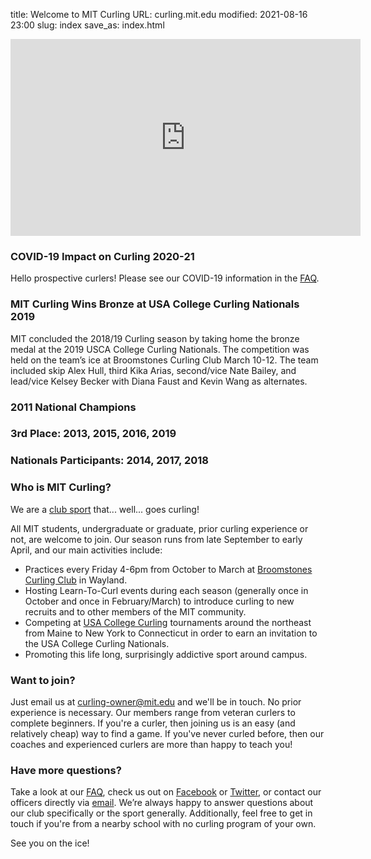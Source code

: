 title: Welcome to MIT Curling
URL: curling.mit.edu
modified: 2021-08-16 23:00
slug: index
save_as: index.html

<iframe class="video" width="560" height="315" src="https://www.youtube.com/embed/Wt-hVvToG-4" frameborder="0" allow="accelerometer; autoplay; encrypted-media; gyroscope; picture-in-picture" allowfullscreen></iframe>

### COVID-19 Impact on Curling 2020-21
Hello prospective curlers! Please see our COVID-19 information in the [FAQ](/faq).

### MIT Curling Wins Bronze at USA College Curling Nationals 2019

MIT concluded the 2018/19 Curling season by taking home the bronze medal at the 2019 USCA College Curling Nationals.  The competition was held on the team’s ice at Broomstones Curling Club March 10-12.  The team included skip Alex Hull, third Kika Arias, second/vice Nate Bailey, and lead/vice Kelsey Becker with Diana Faust and Kevin Wang as alternates. 

### 2011 National Champions

### 3rd Place: 2013, 2015, 2016, 2019

### Nationals Participants: 2014, 2017, 2018

### Who is MIT Curling?

We are a [club sport](https://clubsports.mit.edu/) that... well... goes curling!

All MIT students, undergraduate or graduate, prior curling experience or not, are welcome to join. Our season runs from late September to early April, and our main activities include:

* Practices every Friday 4-6pm from October to March at [Broomstones Curling Club](http://www.broomstones.com) in Wayland.
* Hosting Learn-To-Curl events during each season (generally once in October and once in February/March) to introduce curling to new recruits and to other members of the MIT community.
* Competing at [USA College Curling](http://collegecurlingusa.org/) tournaments around the northeast from Maine to New York to Connecticut in order to earn an invitation to the USA College Curling Nationals.
* Promoting this life long, surprisingly addictive sport around campus.

### Want to join?

Just email us at [curling-owner@mit.edu](mailto:curling-owner@mit.edu) and we'll be in touch. No prior experience is necessary. Our members range from veteran curlers to complete beginners. If you're a curler, then joining us is an easy (and relatively cheap) way to find a game. If you've never curled before, then our coaches and experienced curlers are more than happy to teach you!

### Have more questions?

Take a look at our [FAQ](/faq), check us out on [Facebook](https://www.facebook.com/mitcurlingclub) or [Twitter](https://twitter.com/mitcurling), or contact our officers directly via [email](mailto:curling-owner@mit.edu). We’re always happy to answer questions about our club specifically or the sport generally. Additionally, feel free to get in touch if you're from a nearby school with no curling program of your own.

See you on the ice!